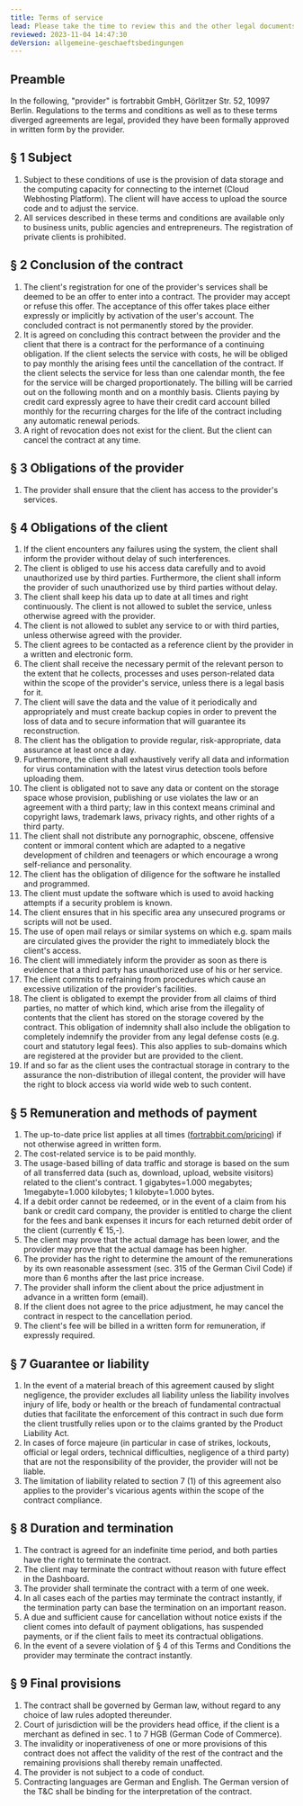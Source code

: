 ```yaml
---
title: Terms of service
lead: Please take the time to review this and the other legal documents associated. The following provides basic conditions under which fortrabbit is offering its cloud hosting services to customers.
reviewed: 2023-11-04 14:47:30
deVersion: allgemeine-geschaeftsbedingungen
---
```


## Preamble

In the following, "provider" is fortrabbit GmbH, Görlitzer Str. 52, 10997 Berlin. Regulations to the terms and conditions as well as to these terms diverged agreements are legal, provided they have been formally approved in written form by the provider.

## § 1 Subject

1. Subject to these conditions of use is the provision of data storage and the computing capacity for connecting to the internet (Cloud Webhosting Platform). The client will have access to upload the source code and to adjust the service.
2. All services described in these terms and conditions are available only to business units, public agencies and entrepreneurs. The registration of private clients is prohibited.

## § 2 Conclusion of the contract

1. The client's registration for one of the provider's services shall be deemed to be an offer to enter into a contract. The provider may accept or refuse this offer. The acceptance of this offer takes place either expressly or implicitly by activation of the user's account. The concluded contract is not permanently stored by the provider.
2. It is agreed on concluding this contract between the provider and the client that there is a contract for the performance of a continuing obligation. If the client selects the service with costs, he will be obliged to pay monthly the arising fees until the cancellation of the contract. If the client selects the service for less than one calendar month, the fee for the service  will be charged proportionately. The billing will be carried out on the following month and on a monthly basis. Clients paying by credit card expressly agree to have their credit card account billed monthly for the recurring charges for the life of the contract including any automatic renewal periods.
3. A right of revocation does not exist for the client. But the client can cancel the contract at any time.

## § 3 Obligations of the provider

1. The provider shall ensure that the client has access to the provider's services.

## § 4 Obligations of the client

1. If the client encounters any failures using the system, the client shall inform the provider without delay of such interferences.
2. The client is obliged to use his access data carefully and to avoid unauthorized use by third parties. Furthermore, the client shall inform the provider of such unauthorized use by third parties without delay.
3. The client shall keep his data up to date at all times and right continuously. The client is not allowed to sublet the service, unless otherwise agreed with the provider.
4. The client is not allowed to sublet any service to or with third parties, unless otherwise agreed with the provider.
5. The client agrees to be contacted as a reference client by the provider in a written and electronic form.
6. The client shall receive the necessary permit of the relevant person to the extent that he collects, processes and uses person-related data within the scope of the provider's service, unless there is a legal basis for it.
7. The client will save the data and the value of it periodically and appropriately and must create backup copies in order to prevent the loss of data and to secure information that will guarantee its reconstruction.
8. The client has the obligation to provide regular, risk-appropriate, data assurance at least once a day.
9. Furthermore, the client shall exhaustively verify all data and information for virus contamination with the latest virus detection tools before uploading them.
10. The client is obligated not to save any data or content on the storage space whose provision, publishing or use violates the law or an agreement with a third party; law in this context means criminal and copyright laws, trademark laws, privacy rights, and other rights of a third party.
11. The client shall not distribute any pornographic, obscene, offensive content or immoral content which are adapted to a negative development of children and teenagers or which encourage a wrong self-reliance and personality.
12. The client has the obligation of diligence for the software he installed and programmed.
13. The client must update the software which is used to avoid hacking attempts if a security problem is known.
14. The client ensures that in his specific area any unsecured programs or scripts will not be used.
15. The use of open mail relays or similar systems on which e.g. spam mails are circulated gives the provider the right to immediately block the client's access.
16. The client will immediately inform the provider as soon as there is evidence that a third party has unauthorized use of his or her service.
17. The client commits to refraining from procedures which cause an excessive utilization of the provider's facilities.
18. The client is obligated to exempt the provider from all claims of third parties, no matter of which kind, which arise from the illegality of contents that the client has stored on the storage covered by the contract. This obligation of indemnity shall also include the obligation to completely indemnify the provider from any legal defense costs (e.g. court and statutory legal fees). This also applies to sub-domains which are registered at the provider but are provided to the client.
19. If and so far as the client uses the contractual storage in contrary to the assurance the non-distribution of illegal content, the provider will have the right to block access via world wide web to such content.

## § 5 Remuneration and methods of payment

1. The up-to-date price list applies at all times ([fortrabbit.com/pricing](http://www.fortrabbit.com/pricing)) if not otherwise agreed in written form.
2. The cost-related service is to be paid monthly.
3. The usage-based billing of data traffic and storage is based on the sum of all transferred data (such as, download, upload, website visitors) related to the client's contract. 1 gigabytes=1.000 megabytes; 1megabyte=1.000 kilobytes; 1 kilobyte=1.000 bytes.
4. If a debit order cannot be redeemed, or in the event of a claim from his bank or credit card company, the provider is entitled to charge the client for the fees and bank expenses it incurs for each returned debit order of the client (currently € 15,-).
5. The client may prove that the actual damage has been lower, and the provider may prove that the actual damage has been higher.
6. The provider has the right to determine the amount of the remunerations by its own reasonable assessment (sec. 315 of the German Civil Code) if more than 6 months after the last price increase.
7. The provider shall inform the client about the price adjustment in advance in a written form (email).
8. If the client does not agree to the price adjustment, he may cancel the contract in respect to the cancellation period.
9. The client's fee will be billed in a written form for remuneration, if expressly required.

## § 7 Guarantee or liability

1. In the event of a material breach of this agreement caused by slight negligence, the provider excludes all liability unless the liability involves injury of life, body or health or the breach of fundamental contractual duties that facilitate the enforcement of this contract in such due form the client trustfully relies upon or to the claims granted by the Product Liability Act.
2. In cases of force majeure (in particular in case of strikes, lockouts, official or legal orders, technical difficulties, negligence of a third party) that are not the responsibility of the provider, the provider will not be liable.
3. The limitation of liability related to section 7 (1) of this agreement also applies to the provider's vicarious agents within the scope of the contract compliance.

## § 8 Duration and termination

1. The contract is agreed for an indefinite time period, and both parties have the right to terminate the contract.
2. The client may terminate the contract without reason with future effect in the Dashboard.
3. The provider shall terminate the contract with a term of one week.
4. In all cases each of the parties may terminate the contract instantly, if the termination party can base the termination on an important reason.
5. A due and sufficient cause for cancellation without notice exists if the client comes into default of payment obligations, has suspended payments, or if the client fails to meet its contractual obligations.
6. In the event of a severe violation of § 4 of this Terms and Conditions the provider may terminate the contract instantly.

## § 9 Final provisions

1. The contract shall be governed by German law, without regard to any choice of law rules adopted thereunder.
2. Court of jurisdiction will be the providers head office, if the client is a merchant as defined in sec. 1 to 7 HGB (German Code of Commerce).
3. The invalidity or inoperativeness of one or more provisions of this contract does not affect the validity of the rest of the contract and the remaining provisions shall thereby remain unaffected.
4. The provider is not subject to a code of conduct.
5. Contracting languages are German and English. The German version of the T&C shall be binding for the interpretation of the contract.
